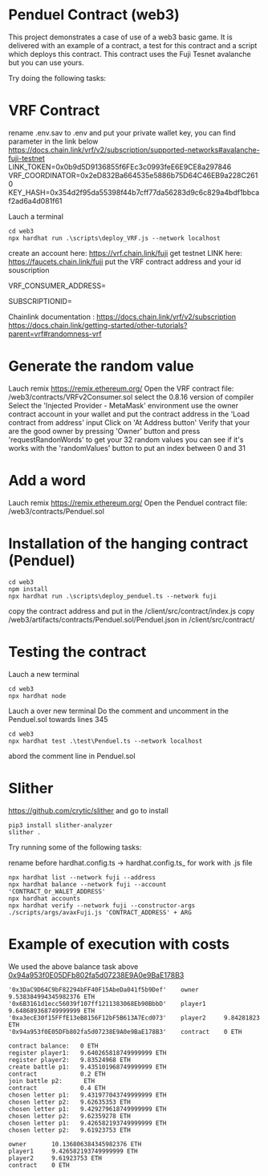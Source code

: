 # Penduel Contract (web3)

This project demonstrates a case of use of a web3 basic game. It is delivered with an example of a contract, a test for this contract and a script which deploys this contract.
This contract uses the Fuji Tesnet avalanche but you can use yours.

Try doing the following tasks:

# VRF Contract
rename .env.sav to .env and put your private wallet key,
you can find parameter in the link below
https://docs.chain.link/vrf/v2/subscription/supported-networks#avalanche-fuji-testnet
LINK_TOKEN=0x0b9d5D9136855f6FEc3c0993feE6E9CE8a297846
VRF_COORDINATOR=0x2eD832Ba664535e5886b75D64C46EB9a228C2610
KEY_HASH=0x354d2f95da55398f44b7cff77da56283d9c6c829a4bdf1bbcaf2ad6a4d081f61

Lauch a terminal
```shell
cd web3
npx hardhat run .\scripts\deploy_VRF.js --network localhost
```

create an account here: https://vrf.chain.link/fuji
get testnet LINK here: https://faucets.chain.link/fuji
put the VRF contract address and your id souscription

VRF_CONSUMER_ADDRESS=

SUBSCRIPTIONID=

Chainlink documentation : 
https://docs.chain.link/vrf/v2/subscription
https://docs.chain.link/getting-started/other-tutorials?parent=vrf#randomness-vrf

# Generate the random value
Lauch remix
https://remix.ethereum.org/
Open the VRF contract file: /web3/contracts/VRFv2Consumer.sol
select the 0.8.16 version of compiler
Select the 'Injected Provider - MetaMask' environment
use the owner contract account in your wallet
and put the contract address in the 'Load contract from address' input
Click on 'At Address button'
Verify that your are the good owner by pressing 'Owner' button
and press 'requestRandonWords' to get your 32 random values
you can see if it's works with the 'randomValues' button to put an index between 0 and 31

# Add a word
Lauch remix
https://remix.ethereum.org/
Open the Penduel contract file: /web3/contracts/Penduel.sol

# Installation of the hanging contract (Penduel)
```shell
cd web3
npm install
npx hardhat run .\scripts\deploy_penduel.ts --network fuji
```

copy the contract address and put in the /client/src/contract/index.js
copy /web3/artifacts/contracts/Penduel.sol/Penduel.json in /client/src/contract/

# Testing the contract
Lauch a new terminal
```shell
cd web3
npx hardhat node
```
Lauch a over new terminal
Do the comment and uncomment in the Penduel.sol towards lines 345
```shell
cd web3
npx hardhat test .\test\Penduel.ts --network localhost
```
abord the comment line in Penduel.sol

# Slither
https://github.com/crytic/slither and go to install

```shell
pip3 install slither-analyzer
slither .
```

Try running some of the following tasks:

rename before hardhat.config.ts -> hardhat.config.ts_ for work with .js file

```shell
npx hardhat list --network fuji --address 
npx hardhat balance --network fuji --account 'CONTRACT_Or_WALET_ADDRESS'
npx hardhat accounts
npx hardhat verify --network fuji --constructor-args ./scripts/args/avaxFuji.js 'CONTRACT_ADDRESS' + ARG
```

# Example of execution with costs
We used the above balance task above
[0x94a953f0E05DFb802fa5d07238E9A0e9BaE178B3](https://testnet.snowtrace.io/address/0x94a953f0e05dfb802fa5d07238e9a0e9bae178b3)
```shell
'0x3DaC9D64C9bF82294bFF40F15AbeDa041f5b9Def'    owner       9.538384994345982376 ETH
'0x6B3161d1ecc56039f107ff1211383068Eb90BbbD'    player1     9.648689368749999999 ETH
'0xa3ecE30f15FFfE13eB8156F12bF5B613A7Ecd073'    player2     9.84281823 ETH 
'0x94a953f0E05DFb802fa5d07238E9A0e9BaE178B3'    contract    0 ETH

contract balance:   0 ETH
register player1:   9.640265818749999999 ETH
register player2:   9.83524968 ETH
create battle p1:   9.435101968749999999 ETH
contract            0.2 ETH
join battle p2:      ETH
contract            0.4 ETH
chosen letter p1:   9.431977043749999999 ETH
chosen letter p2:   9.62635353 ETH
chosen letter p1:   9.429279618749999999 ETH
chosen letter p2:   9.62359278 ETH
chosen letter p1:   9.426582193749999999 ETH
chosen letter p2:   9.61923753 ETH

owner       10.136806384345982376 ETH
player1     9.426582193749999999 ETH
player2     9.61923753 ETH
contract    0 ETH
```
